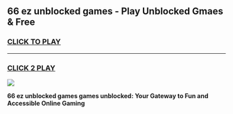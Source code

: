 
## 66 ez unblocked games - Play Unblocked Gmaes & Free
<h3>
<a href="https://premium.freeplayer.one?title=66_ez_unblocked_games&ref=19F">CLICK TO PLAY</a></h3>
<hr>

<h3>
<a href="https://premium.freeplayer.one?title=66_ez_unblocked_games&ref=19F">CLICK 2 PLAY</a>
  
</h3>

<a href="https://premium.freeplayer.one?title=66_ez_unblocked_games&ref=19F/"><img src="https://clearcache.store/games.png"></a>


**66 ez unblocked games games unblocked: Your Gateway to Fun and Accessible Online Gaming**
